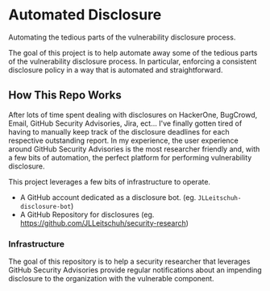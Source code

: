 # Automated Disclosure

Automating the tedious parts of the vulnerability disclosure process.

The goal of this project is to help automate away some of the tedious parts of the vulnerability disclosure process.
In particular, enforcing a consistent disclosure policy in a way that is automated and straightforward.

## How This Repo Works

After lots of time spent dealing with disclosures on HackerOne, BugCrowd, Email, GitHub Security Advisories, Jira, ect... I've finally gotten tired of having to manually keep track of the disclosure deadlines for each respective outstanding report. In my experience, the user experience around GitHub Security Advisories is the most researcher friendly and, with a few bits of automation, the perfect platform for performing  vulnerability disclosure.

This project leverages a few bits of infrastructure to operate.
 - A GitHub account dedicated as a disclosure bot. (eg. `JLLeitschuh-disclosure-bot`)
 - A GitHub Repository for disclosures (eg. https://github.com/JLLeitschuh/security-research)

### Infrastructure

The goal of this repository is to help a security researcher that leverages GitHub Security Advisories provide regular notifications about an impending disclosure to the organization with the vulnerable component.
